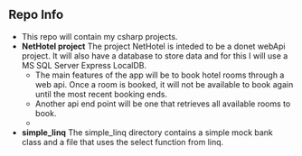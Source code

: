 ## Repo Info
  * This repo will contain my csharp projects.
  * **NetHotel project** The project NetHotel is inteded to be a donet webApi project. It will also have a database to store data and for this I will use a MS SQL Server Express LocalDB.
    + The main features of the app will be to book hotel rooms through a web api. Once a room is booked, it will not be available to book again until the most recent booking ends.
    + Another api end point will be one that retrieves all available rooms to book.
    + 
  * **simple_linq** The simple_linq directory contains a simple mock bank class and a file that uses the select function from linq.